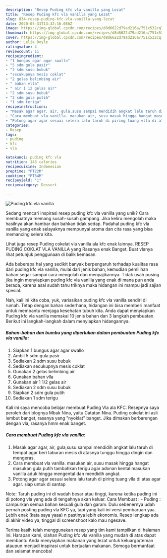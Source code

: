```yaml
---
description: "Resep Puding kfc vla vanilla yang Lezat"
title: "Resep Puding kfc vla vanilla yang Lezat"
slug: 834-resep-puding-kfc-vla-vanilla-yang-lezat
date: 2020-05-31T13:32:16.086Z
image: https://img-global.cpcdn.com/recipes/d8d6622d79ad216a/751x532cq70/puding-kfc-vla-vanilla-foto-resep-utama.jpg
thumbnail: https://img-global.cpcdn.com/recipes/d8d6622d79ad216a/751x532cq70/puding-kfc-vla-vanilla-foto-resep-utama.jpg
cover: https://img-global.cpcdn.com/recipes/d8d6622d79ad216a/751x532cq70/puding-kfc-vla-vanilla-foto-resep-utama.jpg
author: Lelia Doyle
ratingvalue: 4
reviewcount: 11
recipeingredient:
- "1 bungus agar agar swallo"
- "5 sdm gula pasir"
- "2 sdm susu bubuk"
- "secukupnya mesis coklat"
- "2 gelas belimbing air"
- " bahan vlla"
- " air 1 12 gelas air"
- "2 sdm susu bubuk"
- "2 sdm gula putih"
- "1 sdm terigu"
recipeinstructions:
- "Masak agar agar, air, gula,susu sampai mendidih angkat lalu taruh di tempat agar beri taburan mesis di atasnya tunggu hingga dingin dan mengeras."
- "Cara membuat vla vanilla. masukan air, susu masak hingga hangat masukan gula putih tambahkan terigu agar adonan kental masukan vanilla aduk hingga mengental dan mendidih angkat."
- "Potong agar agar sesuai selera lalu taruh di piring tuang vlla di atas agar agar. siap untuk di santap"
categories:
- Resep
tags:
- puding
- kfc
- vla

katakunci: puding kfc vla 
nutrition: 143 calories
recipecuisine: Indonesian
preptime: "PT22M"
cooktime: "PT34M"
recipeyield: "1"
recipecategory: Dessert

---
```



![Puding kfc vla vanilla](https://img-global.cpcdn.com/recipes/d8d6622d79ad216a/751x532cq70/puding-kfc-vla-vanilla-foto-resep-utama.jpg)

Sedang mencari inspirasi resep puding kfc vla vanilla yang unik? Cara membuatnya memang susah-susah gampang. Jika keliru mengolah maka hasilnya akan hambar dan bahkan tidak sedap. Padahal puding kfc vla vanilla yang enak selayaknya mempunyai aroma dan cita rasa yang bisa memancing selera kita.

Lihat juga resep Puding cokelat vla vanilla ala kfc enak lainnya. RESEP PUDING COKLAT VLA VANILLA yang Rasanya enak Banget. Buat vlanya lihat petunjuk penggunaan di balik kemasan.

Ada beberapa hal yang sedikit banyak berpengaruh terhadap kualitas rasa dari puding kfc vla vanilla, mulai dari jenis bahan, kemudian pemilihan bahan segar sampai cara mengolah dan menyajikannya. Tidak usah pusing jika ingin menyiapkan puding kfc vla vanilla yang enak di mana pun anda berada, karena asal sudah tahu triknya maka hidangan ini mampu jadi sajian spesial.


Nah, kali ini kita coba, yuk, variasikan puding kfc vla vanilla sendiri di rumah. Tetap dengan bahan sederhana, hidangan ini bisa memberi manfaat untuk membantu menjaga kesehatan tubuh kita. Anda dapat menyiapkan Puding kfc vla vanilla memakai 10 jenis bahan dan 3 langkah pembuatan. Berikut ini langkah-langkah dalam menyiapkan hidangannya.

<!--inarticleads1-->

##### Bahan-bahan dan bumbu yang diperlukan dalam pembuatan Puding kfc vla vanilla:

1. Siapkan 1 bungus agar agar swallo
1. Ambil 5 sdm gula pasir
1. Sediakan 2 sdm susu bubuk
1. Sediakan secukupnya mesis coklat
1. Gunakan 2 gelas belimbing air
1. Gunakan  bahan vlla
1. Gunakan  air 1 1/2 gelas air
1. Sediakan 2 sdm susu bubuk
1. Siapkan 2 sdm gula putih
1. Sediakan 1 sdm terigu


Kali ini saya mencoba belajar membuat Puding Vla ala KFC. Resepnya saya peroleh dari blognya Mbak Nina, yaitu Catatan Nina. Puding cokelat ini asli lembut banget, rasanya yang &#34;nyoklat&#34; banget. Jika dimakan berbarengan dengan vla, rasanya hmm enak banget. 

<!--inarticleads2-->

##### Cara membuat Puding kfc vla vanilla:

1. Masak agar agar, air, gula,susu sampai mendidih angkat lalu taruh di tempat agar beri taburan mesis di atasnya tunggu hingga dingin dan mengeras.
1. Cara membuat vla vanilla. masukan air, susu masak hingga hangat masukan gula putih tambahkan terigu agar adonan kental masukan vanilla aduk hingga mengental dan mendidih angkat.
1. Potong agar agar sesuai selera lalu taruh di piring tuang vlla di atas agar agar. siap untuk di santap


Note: Taruh puding ini di wadah besar atau tinggi, karena ketika puding ini di potong vla yang ada di tengahnya akan keluar. Cara Membuat : - Puding : campurkan semua bahan kecuali gula dan garam. Dulu sebenernya udah pernah posting puding vla KFC ya, tapi yang kali ini versi pembaruan yaa. Lebih enak (kata saya yaaa) n pastinya lebih ekonomis. Resep lengkap ada di akhir video ya, tinggal di screenshoot kalo mau ngesave. 

Terima kasih telah menggunakan resep yang tim kami tampilkan di halaman ini. Harapan kami, olahan Puding kfc vla vanilla yang mudah di atas dapat membantu Anda menyiapkan makanan yang lezat untuk keluarga/teman ataupun menjadi inspirasi untuk berjualan makanan. Semoga bermanfaat dan selamat mencoba!
